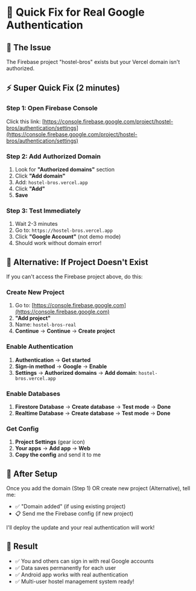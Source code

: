 # 🚀 Quick Fix for Real Google Authentication

## 🎯 The Issue
The Firebase project "hostel-bros" exists but your Vercel domain isn't authorized.

## ⚡ Super Quick Fix (2 minutes)

### **Step 1: Open Firebase Console**
Click this link: [https://console.firebase.google.com/project/hostel-bros/authentication/settings](https://console.firebase.google.com/project/hostel-bros/authentication/settings)

### **Step 2: Add Authorized Domain**
1. Look for **"Authorized domains"** section
2. Click **"Add domain"**
3. Add: `hostel-bros.vercel.app`
4. Click **"Add"**
5. **Save**

### **Step 3: Test Immediately**
1. Wait 2-3 minutes
2. Go to: `https://hostel-bros.vercel.app`
3. Click **"Google Account"** (not demo mode)
4. Should work without domain error!

## 🔄 Alternative: If Project Doesn't Exist

If you can't access the Firebase project above, do this:

### **Create New Project**
1. Go to: [https://console.firebase.google.com](https://console.firebase.google.com)
2. **"Add project"**
3. Name: `hostel-bros-real`
4. **Continue** → **Continue** → **Create project**

### **Enable Authentication**
1. **Authentication** → **Get started**
2. **Sign-in method** → **Google** → **Enable**
3. **Settings** → **Authorized domains** → **Add domain**: `hostel-bros.vercel.app`

### **Enable Databases**
1. **Firestore Database** → **Create database** → **Test mode** → **Done**
2. **Realtime Database** → **Create database** → **Test mode** → **Done**

### **Get Config**
1. **Project Settings** (gear icon)
2. **Your apps** → **Add app** → **Web**
3. **Copy the config** and send it to me

## 💬 After Setup

Once you add the domain (Step 1) OR create new project (Alternative), tell me:
- ✅ "Domain added" (if using existing project)
- 📋 Send me the Firebase config (if new project)

I'll deploy the update and your real authentication will work!

## 🎊 Result
- ✅ You and others can sign in with real Google accounts
- ✅ Data saves permanently for each user
- ✅ Android app works with real authentication
- ✅ Multi-user hostel management system ready!
